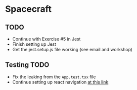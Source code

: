 # Spacecraft

## TODO

- Continue with Exercise #5 in Jest
- Finish setting up Jest
- Get the jest.setup.js file working (see email and workshop)

## Testing TODO

- Fix the leaking from the `App.test.tsx` file
- Continue setting up react navigation [at this link](https://reactnavigation.org/docs/hello-react-navigation#creating-a-native-stack-navigator)
